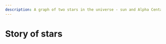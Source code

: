 ```yaml
---
description: A graph of two stars in the universe - sun and Alpha Centauri
---
```


# Story of stars

